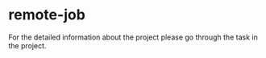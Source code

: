# remote-job

For the detailed information about the project please go through the task in the project. 
